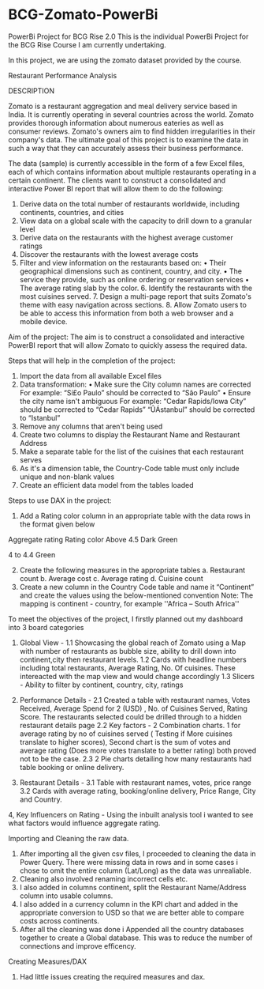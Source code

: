 # BCG-Zomato-PowerBi
PowerBi Project for BCG Rise 2.0 
This is the individual PowerBi Project for the BCG Rise Course I am currently undertaking.

In this project, we are using the zomato dataset provided by the course.

Restaurant Performance Analysis 

DESCRIPTION

Zomato is a restaurant aggregation and meal delivery service based in India. It is currently operating in several countries across the world. Zomato provides thorough information about numerous eateries as well as consumer reviews. Zomato's owners aim to find hidden irregularities in their company's data. The ultimate goal of this project is to examine the data in such a way that they can accurately assess their business performance.

The data (sample) is currently accessible in the form of a few Excel files, each of which contains information about multiple restaurants operating in a certain continent. The clients want to construct a consolidated and interactive Power BI report that will allow them to do the following:

1.	Derive data on the total number of restaurants worldwide, including continents, countries, and cities 
2.	View data on a global scale with the capacity to drill down to a granular level
3.	Derive data on the restaurants with the highest average customer ratings 
4.	Discover the restaurants with the lowest average costs
5.	Filter and view information on the restaurants based on:
•	Their geographical dimensions such as continent, country, and city.
•	The service they provide, such as online ordering or reservation services
•	The average rating slab by the color.
       6. Identify the restaurants with the most cuisines served.
       7. Design a multi-page report that suits Zomato's theme with easy navigation across sections.
       8. Allow Zomato users to be able to access this information from both a web browser and a mobile device. 
 
Aim of the project:
The aim is to construct a consolidated and interactive PowerBI report that will allow Zomato to quickly assess the required data.
 
Steps that will help in the completion of the project:
1. Import the data from all available Excel files
2. Data transformation: 
•	Make sure the City column names are corrected 
                            For example: 
               “Sí£o Paulo” should be corrected to “São Paulo”
•	Ensure the city name isn't ambiguous
               For example: 
              “Cedar Rapids/Iowa City” should be corrected to “Cedar Rapids”
              “ÛÁstanbul” should be corrected to “Istanbul”
3. Remove any columns that aren't being used 
4. Create two columns to display the Restaurant Name and Restaurant Address
5. Make a separate table for the list of the cuisines that each restaurant serves
6. As it's a dimension table, the Country-Code table must only include unique and non-blank values
7. Create an efficient data model from the tables loaded
 
Steps to use DAX in the project:
1) Add a Rating color column in an appropriate table with the data rows in the format given below
                                                      
Aggregate rating                         	Rating color
Above 4.5  	                              Dark Green
 
4 to 4.4  	                              Green
 
 
2) Create the following measures in the appropriate tables 
a. Restaurant count
b. Average cost
c. Average rating 
d. Cuisine count
3) Create a new column in the Country Code table and name it “Continent” and create the values using the below-mentioned convention
Note: The mapping is continent - country, for example ''Africa – South Africa''

To meet the objectives of the project, I firstly planned out my dashboard into 3 board categories
1. Global View -
   1.1 Showcasing the global reach of Zomato using a Map with number of restaurants as bubble size, ability to drill down into continent,city then restaurant levels.
   1.2 Cards with headline numbers including total restaurants, Average Rating, No. Of cuisines. These intereacted with the map view and would change accordingly
   1.3 Slicers - Ability to filter by continent, country, city, ratings

2. Performance Details -
   2.1 Created a table with restaurant names, Votes Received, Average Spend for 2 (USD) , No. of Cuisines Served, Rating Score. The restaurants selected could be drilled through to a hidden restaurant details page
   2.2 Key factors - 2 Combination charts. 1 for average rating by no of cuisines served ( Testing if More cuisines translate to higher scores), Second chart is the sum of votes and average rating (Does more votes translate to a better rating) both proved not to be the case.
   2.3 2 Pie charts detailing how many restaurants had table booking or online delivery.

3. Restaurant Details -
   3.1 Table with restaurant names, votes, price range
   3.2 Cards with average rating, booking/online delivery, Price Range, City and Country.

4, Key Influencers on Rating -
  Using the inbuilt analysis tool i wanted to see what factors would influence aggregate rating. 


Importing and Cleaning the raw data.
1. After importing all the given csv files, I proceeded to cleaning the data in Power Query. There were missing data in rows and in some cases i chose to omit the entire column (Lat/Long) as the data was unrealiable.
2. Cleaning also involved renaming incorrect cells etc.
3. I also added in columns continent, split the Restaurant Name/Address column into usable columns.
4. I also added in a currency column in the KPI chart and added in the appropriate conversion to USD so that we are better able to compare costs across continents. 
5. After all the cleaning was done i Appended all the country databases together to create a Global database. This was to reduce the number of connections and improve efficency.

Creating Measures/DAX
1. Had little issues creating the required measures and dax.

   
